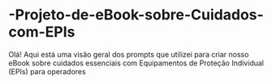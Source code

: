 # -Projeto-de-eBook-sobre-Cuidados-com-EPIs
Olá! Aqui está uma visão geral dos prompts que utilizei para criar nosso eBook sobre cuidados essenciais com Equipamentos de Proteção Individual (EPIs) para operadores

